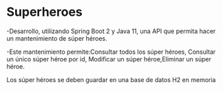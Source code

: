 # Superheroes
-Desarrollo, utilizando Spring Boot 2 y Java 11, una API que permita hacer un mantenimiento de súper
héroes.

-Este mantenimiento permite:Consultar todos los súper héroes, Consultar un único súper héroe por id, Modificar un súper héroe,Eliminar un súper héroe.

Los súper héroes se deben guardar en una base de datos H2 en memoria
